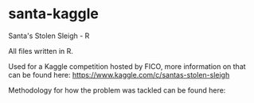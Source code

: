 # santa-kaggle
Santa's Stolen Sleigh - R 

All files written in R.

Used for a Kaggle competition hosted by FICO, more information on that can be found here: https://www.kaggle.com/c/santas-stolen-sleigh

Methodology for how the problem was tackled can be found here:
